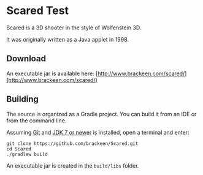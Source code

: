 # Scared Test

Scared is a 3D shooter in the style of Wolfenstein 3D.

It was originally written as a Java applet in 1998.

## Download

An executable jar is available here: [http://www.brackeen.com/scared/](http://www.brackeen.com/scared/)

## Building

The source is organized as a Gradle project. You can build it from an IDE or from the command line.

Assuming [Git](https://help.github.com/articles/set-up-git) and
[JDK 7 or newer](http://www.oracle.com/technetwork/java/javase/downloads/index.html)
is installed, open a terminal and enter:
```
git clone https://github.com/brackeen/Scared.git
cd Scared
./gradlew build
```
An executable jar is created in the `build/libs` folder.
